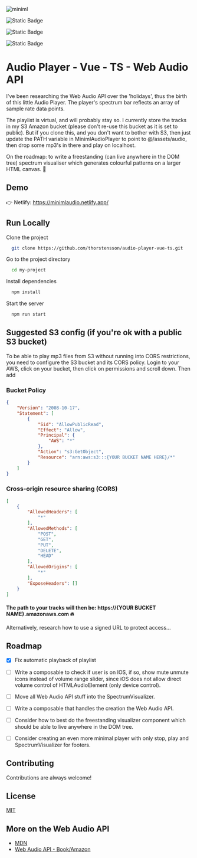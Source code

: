 ![miniml](https://github.com/user-attachments/assets/6e5641d9-dfc4-4063-b765-7ebcfd2a60bf)

![Static Badge](https://img.shields.io/badge/Vue-3.5.13-green) 

![Static Badge](https://img.shields.io/badge/Typescript-5.6.3-navy)

![Static Badge](https://img.shields.io/badge/Composition%20API-orange)

# Audio Player - Vue - TS - Web Audio API

I've been researching the Web Audio API over the 'holidays', thus the birth of this little Audio Player. The player's spectrum bar reflects an array of sample rate data points.

The playlist is virtual, and will probably stay so. I currently store the tracks in my S3 Amazon bucket (please don't re-use this bucket as it is set to public). But if you clone this, and you don't want to bother with S3, then just update the PATH variable in MinimlAudioPlayer to point to @/assets/audio, then drop some mp3's in there and play on localhost.

On the roadmap: to write a freestanding (can live anywhere in the DOM tree) spectrum visualiser which generates colourful patterns on a larger HTML canvas. 🎅


## Demo

👉 Netlify: https://minimlaudio.netlify.app/ 


## Run Locally

Clone the project

```bash
  git clone https://github.com/thorstensson/audio-player-vue-ts.git
```

Go to the project directory

```bash
  cd my-project
```

Install dependencies

```bash
  npm install
```

Start the server

```bash
  npm run start
```
## Suggested S3 config (if you're ok with a public S3 bucket)

To be able to play mp3 files from S3 without running into CORS restrictions, you need to configure the S3 bucket and its CORS policy. Login to your AWS, click on your bucket, then click on permissions and scroll down. Then add

### Bucket Policy
```json
{
    "Version": "2008-10-17",
    "Statement": [
        {
            "Sid": "AllowPublicRead",
            "Effect": "Allow",
            "Principal": {
                "AWS": "*"
            },
            "Action": "s3:GetObject",
            "Resource": "arn:aws:s3:::{YOUR BUCKET NAME HERE}/*"
        }
    ]
}
```

### Cross-origin resource sharing (CORS)
```json
[
    {
        "AllowedHeaders": [
            "*"
        ],
        "AllowedMethods": [
            "POST",
            "GET",
            "PUT",
            "DELETE",
            "HEAD"
        ],
        "AllowedOrigins": [
            "*"
        ],
        "ExposeHeaders": []
    }
]
```

#### The path to your tracks will then be: https://{YOUR BUCKET NAME}.amazonaws.com 🔥

Alternatively, research how to use a signed URL to protect access...

## Roadmap

- [X] Fix automatic playback of playlist

- [ ] Write a composable to check if user is on IOS, if so, show mute unmute icons instead of volume range slider, since iOS does not allow direct volume control of HTMLAudioElement (only device control).

- [ ] Move all Web Audio API stuff into the SpectrumVisualizer.

- [ ] Write a composable that handles the creation the Web Audio API.

- [ ] Consider how to best do the freestanding visualizer component which should be able to live anywhere in the DOM tree.

- [ ] Consider creating an even more minimal player with only stop, play and SpectrumVisualizer for footers.

## Contributing

Contributions are always welcome!

## License

[MIT](https://choosealicense.com/licenses/mit/)

## More on the Web Audio API

 - [MDN](https://developer.mozilla.org/en-US/docs/Web/API/Web_Audio_API/Visualizations_with_Web_Audio_API)
 - [Web Audio API - Book/Amazon](https://www.amazon.com/Web-Audio-API-Advanced-Interactive/dp/1449332684)


